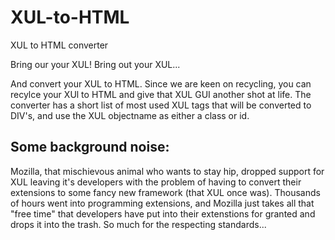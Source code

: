 # XUL-to-HTML
XUL to HTML converter


Bring our your XUL! Bring out your XUL...

And convert your XUL to HTML. Since we are keen on recycling, you can recylce your XUl to HTML and give that XUL GUI another shot at life.
The converter has a short list of most used XUL tags that will be converted to DIV's, and use the XUL objectname as either a class or id.

Some background noise:
----------------------

Mozilla, that mischievous animal who wants to stay hip, dropped support for XUL leaving it's developers with the problem of having to convert their extensions to some fancy new framework (that XUL once was). Thousands of hours went into programming extensions, and Mozilla just takes all that "free time" that developers have put into their extenstions for granted and drops it into the trash. So much for the respecting standards...
